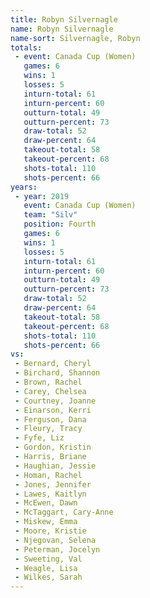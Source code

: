```yaml
---
title: Robyn Silvernagle
name: Robyn Silvernagle
name-sort: Silvernagle, Robyn
totals:
 - event: Canada Cup (Women)
   games: 6
   wins: 1
   losses: 5
   inturn-total: 61
   inturn-percent: 60
   outturn-total: 49
   outturn-percent: 73
   draw-total: 52
   draw-percent: 64
   takeout-total: 58
   takeout-percent: 68
   shots-total: 110
   shots-percent: 66
years:
 - year: 2019
   event: Canada Cup (Women)
   team: "Silv"
   position: Fourth
   games: 6
   wins: 1
   losses: 5
   inturn-total: 61
   inturn-percent: 60
   outturn-total: 49
   outturn-percent: 73
   draw-total: 52
   draw-percent: 64
   takeout-total: 58
   takeout-percent: 68
   shots-total: 110
   shots-percent: 66
vs:
 - Bernard, Cheryl
 - Birchard, Shannon
 - Brown, Rachel
 - Carey, Chelsea
 - Courtney, Joanne
 - Einarson, Kerri
 - Ferguson, Dana
 - Fleury, Tracy
 - Fyfe, Liz
 - Gordon, Kristin
 - Harris, Briane
 - Haughian, Jessie
 - Homan, Rachel
 - Jones, Jennifer
 - Lawes, Kaitlyn
 - McEwen, Dawn
 - McTaggart, Cary-Anne
 - Miskew, Emma
 - Moore, Kristie
 - Njegovan, Selena
 - Peterman, Jocelyn
 - Sweeting, Val
 - Weagle, Lisa
 - Wilkes, Sarah
---
```

